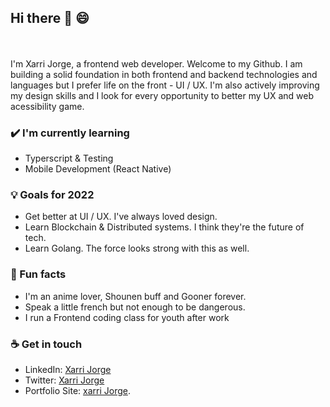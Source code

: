 ## Hi there :wave: :smile:
<br>
<br>
I'm Xarri Jorge, a frontend web developer. Welcome to my Github. I am building a solid foundation in both frontend and backend technologies and languages but I prefer life on the front - UI / UX. I'm also actively improving my design skills and I look for every opportunity to better my UX  and web acessibility game.


### ✔️ I'm currently learning
- Typerscript & Testing
- Mobile Development (React Native)

<!-- ### 👩‍💻 I'm working on
- Building projects to develop the skills learned from Tech above  -->

### 💡 Goals for 2022
- Get better at UI / UX. I've always loved design.
- Learn Blockchain & Distributed systems. I think they're the future of tech.
- Learn Golang. The force looks strong with this as well.

### 🌴 Fun facts
- I'm an anime lover, Shounen buff and Gooner forever. 
- Speak a little french but not enough to be dangerous.
- I run a Frontend coding class for youth after work

### ☕ Get in touch
- LinkedIn: <a href = "https://www.linkedin.com/in/xarrijorge/">Xarri Jorge</a>
- Twitter: <a href = "https://twitter.com/xarrijorge">Xarri Jorge</a>
- Portfolio Site: <a href = "https://xarrijorge.netlify.app">xarri Jorge</a>. 
<br>
<br>

